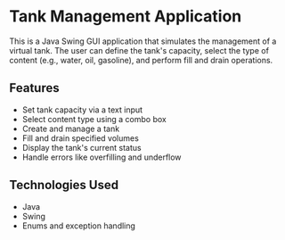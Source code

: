# Tank Management Application

This is a Java Swing GUI application that simulates the management of a virtual tank. 
The user can define the tank's capacity, select the type of content (e.g., water, oil, gasoline), and perform fill and drain operations.

## Features

- Set tank capacity via a text input
- Select content type using a combo box
- Create and manage a tank
- Fill and drain specified volumes
- Display the tank's current status
- Handle errors like overfilling and underflow

## Technologies Used

- Java
- Swing
- Enums and exception handling
